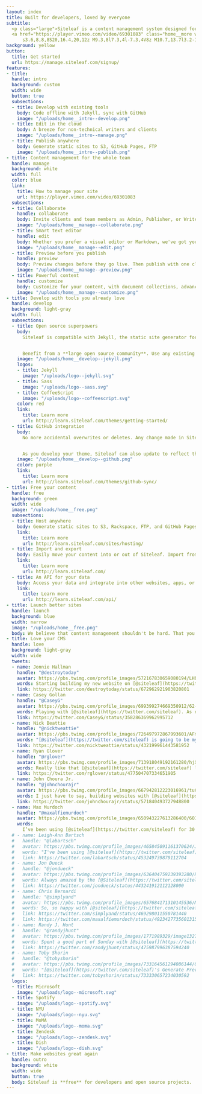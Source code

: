 ```yaml
---
layout: index
title: Built for developers, loved by everyone
subtitle:
  <p class="large">Siteleaf is a content management system designed for a better web.</p>
  <a href="https://player.vimeo.com/video/69301083" class="home__more white"><svg class="icon icon--play white" x="0px" y="0px" viewBox="0 0 24 24" xml:space="preserve"><g><path d="M21.3,12c0,5.1-4.2,9.3-9.3,9.3S2.7,17.1,2.7,12S6.9,2.7,12,2.7S21.3,6.9,21.3,12z M20,12c0-4.4-3.6-8-8-8s-8,3.6-8,8
      s3.6,8,8,8S20,16.4,20,12z M9.3,8l7.3,4l-7.3,4V8z M10.7,13.7l3.2-1.7l-3.2-1.7V13.7z"/></g></svg>Watch the intro</a>
background: yellow
button:
  title: Get started
  url: https://manage.siteleaf.com/signup/
features:
- title:
  handle: intro
  background: custom
  width: wide
  button: true
  subsections:
  - title: Develop with existing tools
    body: Code offline with Jekyll, sync with GitHub
    image: "/uploads/home__intro--develop.png"
  - title: Edit in the cloud
    body: A breeze for non-technical writers and clients
    image: "/uploads/home__intro--manage.png"
  - title: Publish anywhere
    body: Generate static sites to S3, GitHub Pages, FTP
    image: "/uploads/home__intro--publish.png"
- title: Content management for the whole team
  handle: manage
  background: white
  width: full
  color: blue
  link:
    title: How to manage your site
    url: https://player.vimeo.com/video/69301083
  subsections:
  - title: Collaborate
    handle: collaborate
    body: Invite clients and team members as Admin, Publisher, or Writer. Let them create or edit content without having to touch a single line of code.
    image: "/uploads/home__manage--collaborate.png"
  - title: Smart text editor
    handle: edit
    body: Whether you prefer a visual editor or Markdown, we've got you covered. Drag and drop images or even entire text files.
    image: "/uploads/home__manage--edit.png"
  - title: Preview before you publish
    handle: preview
    body: Preview changes before they go live. Then publish with one click whenever you’re ready.
    image: "/uploads/home__manage--preview.png"
  - title: Powerful content
    handle: customize
    body: Customize for your content, with document collections, advanced metadata lists and objects, and custom permalink formats.
    image: "/uploads/home__manage--customize.png"
- title: Develop with tools you already love
  handle: develop
  background: light-gray
  width: full
  subsections:
  - title: Open source superpowers
    body:
      Siteleaf is compatible with Jekyll, the static site generator for over half a million websites on GitHub Pages.


      Benefit from a **large open source community**. Use any existing Jekyll theme, or write your own using Liquid, Sass, and CoffeeScript.
    image: "/uploads/home__develop--jekyll.png"
    logos:
    - title: Jekyll
      image: "/uploads/logo--jekyll.svg"
    - title: Sass
      image: "/uploads/logo--sass.svg"
    - title: CoffeeScript
      image: "/uploads/logo--coffeescript.svg"
    color: red
    link:
      title: Learn more
      url: http://learn.siteleaf.com/themes/getting-started/
  - title: GitHub integration
    body:
      No more accidental overwrites or deletes. Any change made in Siteleaf can be synced to GitHub, where you can see a log of edits, who made them, and roll back to any state, giving you a **time machine for your content**.


      As you develop your theme, Siteleaf can also update to reflect the changes you push to GitHub. Fits right into your existing workflow.
    image: "/uploads/home__develop--github.png"
    color: purple
    link:
      title: Learn more
      url: http://learn.siteleaf.com/themes/github-sync/
- title: Free your content
  handle: free
  background: green
  width: wide
  image: "/uploads/home__free.png"
  subsections:
  - title: Host anywhere
    body: Generate static sites to S3, Rackspace, FTP, and GitHub Pages, and use your own domain name.
    link:
      title: Learn more
      url: http://learn.siteleaf.com/sites/hosting/
  - title: Import and export
    body: Easily move your content into or out of Siteleaf. Import from legacy CMSs like WordPress, Drupal, Tumblr, Ghost.
    link:
      title: Learn more
      url: http://learn.siteleaf.com/
  - title: An API for your data
    body: Access your data and integrate into other websites, apps, or anything else. Automate your workflow with Zapier.
    link:
      title: Learn more
      url: http://learn.siteleaf.com/api/
- title: Launch better sites
  handle: launch
  background: blue
  width: narrow
  image: "/uploads/home__free.png"
  body: We believe that content management shouldn't be hard. That you should be able to host your website anywhere you want. That websites should be able to outlive their CMS. That our tools should be simplified, not dumbed down.
- title: Love your CMS
  handle: love
  background: light-gray
  width: wide
  tweets:
  - name: Jonnie Hallman
    handle: "@destroytoday"
    avatar: https://pbs.twimg.com/profile_images/572167830659080194/LHbfvECN_bigger.jpeg
    words: Starting building my new website on [@siteleaf](https://twitter.com/siteleaf) v2—its Github syncing and Jekyll-compatibility are absolutely killer.
    link: https://twitter.com/destroytoday/status/672962921903820801
  - name: Casey Gollan
    handle: "@CaseyG"
    avatar: https://pbs.twimg.com/profile_images/699399274669350912/62-rUSw-_bigger.jpg
    words: Playing with [@siteleaf](https://twitter.com/siteleaf). As nimble to build with as Jekyll for me. Easier to use than Wordpress for my client.
    link: https://twitter.com/CaseyG/status/358286369962995712
  - name: Nick Beattie
    handle: "@nicktweattie"
    avatar: https://pbs.twimg.com/profile_images/726497972867993601/AFm_QUPQ_bigger.jpg
    words: "[@siteleaf](https://twitter.com/siteleaf) is going to be my CMS of choice, no doubt. Also, thanks for speedy email back about questions."
    link: https://twitter.com/nicktweattie/status/432199961443581952
  - name: Ryan Glover
    handle: "@rglover"
    avatar: https://pbs.twimg.com/profile_images/713918049192161280/hjXxZdva_bigger.jpg
    words: Really like that [@siteleaf](https://twitter.com/siteleaf) let's you host your site via S3. Control of data is nice :)
    link: https://twitter.com/rglover/status/477504707334651905
  - name: John Choura Jr.
    handle: "@johnchourajr"
    avatar: https://pbs.twimg.com/profile_images/667942812223016961/tuClaiDk_bigger.jpg
    words: I just have to say, building websites with [@siteleaf](https://twitter.com/siteleaf) is great. That is all.
    link: https://twitter.com/johnchourajr/status/571840493727948800
  - name: Max Murdoch
    handle: "@maxalfiemurdoch"
    avatar: https://pbs.twimg.com/profile_images/650943227613286400/6OIjh7RJ_bigger.jpg
    words:
      I’ve been using [@siteleaf](https://twitter.com/siteleaf) for 30 mins and, like all [@oakstudios](https://twitter.com/oakstudios)’ products, it’s a dream to work with. Never again, Wordpress. Never ever.
  # - name: Leigh-Ann Bartsch
  #   handle: "@labartsch"
  #   avatar: https://pbs.twimg.com/profile_images/465845091161370624/JgX2EDmf_bigger.jpeg
  #   words: "I've been using [@siteleaf](https://twitter.com/siteleaf) for 15 minutes and I'm already impressed. Simple set-up, a clear, concise interface, and amazing customer service!"
  #   link: https://twitter.com/labartsch/status/453249739879112704
  # - name: Jon Dueck
  #   handle: "@jondueck"
  #   avatar: https://pbs.twimg.com/profile_images/636404759239393280/R2zCmsun_bigger.jpg
  #   words: Always amazed by the [@Siteleaf](https://twitter.com/siteleaf) team’s quick responses and willingness to help. Customer service done right.
  #   link: https://twitter.com/jondueck/status/443241912112128000
  # - name: Chris Bernardi
  #   handle: "@simplyand"
  #   avatar: https://pbs.twimg.com/profile_images/657684171310145536/Mh1P_L6F_bigger.png
  #   words: So, so happy with [@siteleaf](https://twitter.com/siteleaf)! Client needs grew faster than I had anticipated and with only a few lines of code changed, needs were met.
  #   link: https://twitter.com/simplyand/status/469298011550781440
  #   link: https://twitter.com/maxalfiemurdoch/status/492342773560131584
  # - name: Randy J. Hunt
  #   handle: "@randyjhunt"
  #   avatar: https://pbs.twimg.com/profile_images/1771989329/image1327197190_bigger.png
  #   words: Spent a good part of Sunday with [@siteleaf](https://twitter.com/siteleaf), and have to say, the simplicity continues to do it for me.
  #   link: https://twitter.com/randyjhunt/status/475987996387594240
  # - name: Toby Shorin
  #   handle: "@tobyshorin"
  #   avatar: https://pbs.twimg.com/profile_images/733164561294086144/09pFNhcd_bigger.jpg
  #   words: "[@siteleaf](https://twitter.com/siteleaf)'s Generate Preview feature is astoundingly good"
  #   link: https://twitter.com/tobyshorin/status/733330657234030592
  logos:
  - title: Microsoft
    image: "/uploads/logo--microsoft.svg"
  - title: Spotify
    image: "/uploads/logo--spotify.svg"
  - title: NYU
    image: "/uploads/logo--nyu.svg"
  - title: MoMA
    image: "/uploads/logo--moma.svg"
  - title: Zendesk
    image: "/uploads/logo--zendesk.svg"
  - title: Dish
    image: "/uploads/logo--dish.svg"
- title: Make websites great again
  handle: outro
  background: white
  width: wide
  button: true
  body: Siteleaf is **free** for developers and open source projects.
---
```


